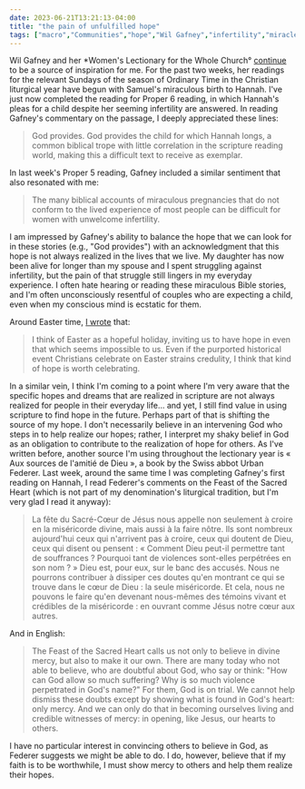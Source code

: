 ```yaml
---
date: 2023-06-21T13:21:13-04:00
title: "the pain of unfulfilled hope"
tags: ["macro","Communities","hope","Wil Gafney","infertility","miracles","intervening God","liturgical calendar"]
---
```


Wil Gafney and her *Women's Lectionary for the Whole Church° [continue](https://spencergreenhalgh.com/tags/wil-gafney/) to be a source of inspiration for me. For the past two weeks, her readings for the relevant Sundays of the season of Ordinary Time in the Christian liturgical year have begun with Samuel's miraculous birth to Hannah. I've just now completed the reading for Proper 6 reading, in which Hannah's pleas for a child despite her seeming infertility are answered. In reading Gafney's commentary on the passage, I deeply appreciated these lines:

> God provides. God provides the child for which Hannah longs, a common biblical trope with little correlation in the scripture reading world, making this a difficult text to receive as exemplar. 

In last week's Proper 5 reading, Gafney included a similar sentiment that also resonated with me:

> The many biblical accounts of miraculous pregnancies that do not conform to the lived experience of most people can be difficult for women with unwelcome infertility.

I am impressed by Gafney's ability to balance the hope that we can look for in these stories (e.g., "God provides") with an acknowledgment that this hope is not always realized in the lives that we live. My daughter has now been alive for longer than my spouse and I spent struggling against infertility, but the pain of that struggle still lingers in my everyday experience. I often hate hearing or reading these miraculous Bible stories, and I'm often unconsciously resentful of couples who are expecting a child, even when my conscious mind is ecstatic for them. 

Around Easter time, [I wrote](https://spencergreenhalgh.com/communities/ted-lasso-and-easter-hope/) that:

> I think of Easter as a hopeful holiday, inviting us to have hope in even that which seems impossible to us. Even if the purported historical event Christians celebrate on Easter strains credulity, I think that kind of hope is worth celebrating.

In a similar vein, I think I'm coming to a point where I'm very aware that the specific hopes and dreams that are realized in scripture are not always realized for people in their everyday life... and yet, I still find value in using scripture to find hope in the future. Perhaps part of that is shifting the source of my hope. I don't necessarily believe in an intervening God who steps in to help realize our hopes; rather, I interpret my shaky belief in God as an obligation to contribute to the realization of hope for others. As I've written before, another source I'm using throughout the lectionary year is « Aux sources de l'amitié de Dieu », a book by the Swiss abbot Urban Federer. Last week, around the same time I was completing Gafney's first reading on Hannah, I read Federer's comments on the Feast of the Sacred Heart (which is not part of my denomination's liturgical tradition, but I'm very glad I read it anyway): 

> La fête du Sacré-Cœur de Jésus nous appelle non seulement à croire en la miséricorde divine, mais aussi à la faire nôtre. Ils sont nombreux aujourd'hui ceux qui n'arrivent pas à croire, ceux qui doutent de Dieu, ceux qui disent ou pensent : « Comment Dieu peut-il permettre tant de souffrances ? Pourquoi tant de violences sont-elles perpétrées en son nom ? » Dieu est, pour eux, sur le banc des accusés. Nous ne pourrons contribuer à dissiper ces doutes qu'en montrant ce qui se trouve dans le cœur de Dieu : la seule miséricorde. Et cela, nous ne pouvons le faire qu'en devenant nous-mêmes des témoins vivant et crédibles de la miséricorde : en ouvrant comme Jésus notre cœur aux autres.

And in English:

> The Feast of the Sacred Heart calls us not only to believe in divine mercy, but also to make it our own. There are many today who not able to believe, who are doubtful about God, who say or think: "How can God allow so much suffering? Why is so much violence perpetrated in God's name?" For them, God is on trial. We cannot help dismiss these doubts except by showing what is found in God's heart: only mercy. And we can only do that in becoming ourselves living and credible witnesses of mercy: in opening, like Jesus, our hearts to others.

I have no particular interest in convincing others to believe in God, as Federer suggests we might be able to do. I do, however, believe that if my faith is to be worthwhile, I must show mercy to others and help them realize their hopes.